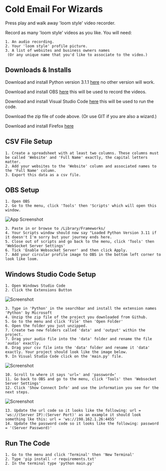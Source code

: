 
# Cold Email For Wizards

Press play and walk away 'loom style' video recorder.

Record as many 'loom style' videos as you like. You will need:

    1. An audio recording.
    2. Your 'loom style' profile picture.
    3. A list of websites and business owners names
     (Or any unique name that you'd like to associate to the video.)


## Downloads & Installs

Download and install Python version 3.1.1 [here](https://www.python.org/downloads/release/python-3110/) no other version will work.

Download and install OBS [here](https://obsproject.com/) this will be used to record the videos.

Download and install Visual Studio Code [here](https://visualstudio.microsoft.com/) this will be used to run the code.

Download the zip file of code above. (Or use GIT if you are also a wizard.)

Download and install Firefox [here](https://www.mozilla.org/en-US/firefox/)



## CSV File Setup
    1. Create a spreadsheet with at least two columns. These columns must be called 'Website' and 'Full Name' exactly, the capital letters matter.
    2. Add your websites to the 'Website' column and associated names to the 'Full Name' column.
    3. Export this data as a csv file.
## OBS Setup
    1. Open OBS
    2. Go to the menu, click 'Tools' then 'Scripts' which will open this window.
    
![App Screenshot](https://i.imgur.com/nroyEss.png)
    
    3. Paste in or browse to /Library/Frameworks/
    4. Your Scripts window should now say "Loaded Python Version 3.11 if it doesn't I'm sorry but your journey ends here.
    5. Close out of scripts and go back to the menu, click 'Tools' then 'WebSocket Server Settings'
    6. Tick 'Enable Websocket Server' and then click Apply.
    7. Add your circular profile image to OBS in the bottom left corner to look like loom.

## Windows Studio Code Setup
    1. Open Windows Studio Code
    2. Click the Extensions Button

![Screenshot](https://i.imgur.com/S9d4wYr.png)

    3. Type in 'Python' in the searchbar and install the extension names 'Python' by Microsoft
    4. Unzip the zip file of the project you downloaded from Github.
    5. Go to the menu and click 'File' then 'Open Folder'
    6. Open the folder you just unzipped.
    7. Create two new folders called 'data' and 'output' within the project.
    7. Drag your audio file into the 'data' folder and rename the file 'audio' exactly.
    8. Drag your csv file into the 'data' folder and rename it 'data' exactly. Your project should look like the image below.
    9. In Visual Studio Code click on the 'main.py' file.

![Screenshot](https://i.imgur.com/CFkVq44.png)

    10. Scroll to where it says 'url=' and 'password='
    11. Go back to OBS and go to the menu, click 'Tools' then 'Websocket Server Settings'
    12. Click 'Show Connect Info' and use the information you see for the next steps.

![Screenshot](https://i.imgur.com/6pechLr.png)

    13. Update the url code so it looks like the following: url = 'ws://(Server IP):(Server Port)' as an example it should look something lke this: url = 'ws://198.162.1.26:4455'
    14. Update the password code so it looks like the following: password = '(Server Password)'

## Run The Code
    1. Go to the menu and click 'Terminal' then 'New Terminal'
    2. Type 'pip install -r requirements.txt'
    2. In the terminal type 'python main.py'